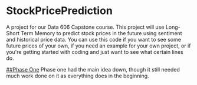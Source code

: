 # StockPricePrediction
A project for our Data 606 Capstone course. This project will use Long-Short Term Memory to predict stock prices in the future using sentiment and historical price data. You can use this code if you want to see 
some future prices of your own, if you need an example for your own project, or if you're getting started with coding and just want to see what certain lines do.

[##Phase One](https://github.com/studyingstudent101/StockPricePrediction/tree/main/week01P1) 
Phase one had the main idea down, though it still needed much work done on it as everything does in the beginning.
